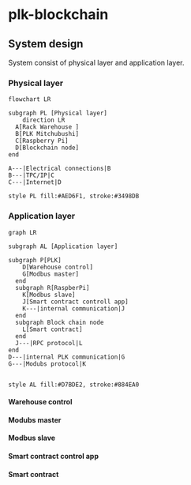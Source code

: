 # plk-blockchain

## System design
System consist of physical layer and application layer.

### Physical layer
```mermaid
flowchart LR

subgraph PL [Physical layer]
    direction LR
  A[Rack Warehouse ]
  B[PLK Mitchubushi]
  C[Raspberry Pi]
  D[Blockchain node]
end

A---|Electrical connections|B
B---|TPC/IP|C
C---|Internet|D

style PL fill:#AED6F1, stroke:#3498DB

```

### Application layer
```mermaid
graph LR

subgraph AL [Application layer]

subgraph P[PLK]
    D[Warehouse control]
    G[Modbus master]
  end
  subgraph R[RaspberPi]
    K[Modbus slave]
    J[Smart contract controll app]
    K---|internal communication|J
  end
  subgraph Block chain node
    L[Smart contract]
  end
  J---|RPC protocol|L
end
D---|internal PLK communication|G
G---|Modubs protocol|K 


style AL fill:#D7BDE2, stroke:#884EA0
```
#### Warehouse control
#### Modubs master
#### Modbus slave
#### Smart contract control app
#### Smart contract
